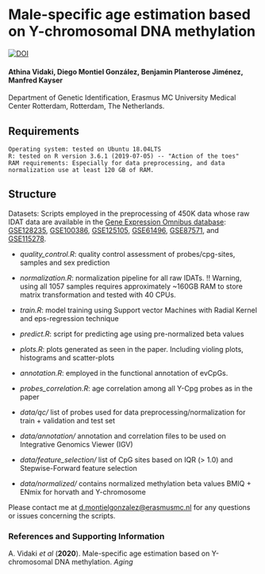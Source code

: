 
# Male-specific age estimation based on Y-chromosomal DNA methylation


[![DOI](https://zenodo.org/badge/318227081.svg)](https://zenodo.org/badge/latestdoi/318227081)


#### Athina Vidaki, Diego Montiel González, Benjamin Planterose Jiménez, Manfred Kayser
Department of Genetic Identification, Erasmus MC University Medical Center Rotterdam, Rotterdam, The Netherlands.

## Requirements

    Operating system: tested on Ubuntu 18.04LTS
    R: tested on R version 3.6.1 (2019-07-05) -- "Action of the toes"
    RAM requirements: Especially for data preprocessing, and data normalization use at least 120 GB of RAM.


## Structure
    
Datasets: Scripts employed in the preprocessing of 450K data whose raw IDAT data are available in the [Gene Expression Omnibus database](https://www.ncbi.nlm.nih.gov/geo/): [GSE128235](https://www.ncbi.nlm.nih.gov/geo/query/acc.cgi?acc=GSE128235), [GSE100386](https://www.ncbi.nlm.nih.gov/geo/query/acc.cgi?acc=GSE100386), [GSE125105](https://www.ncbi.nlm.nih.gov/geo/query/acc.cgi?acc=GSE125105), [GSE61496](https://www.ncbi.nlm.nih.gov/geo/query/acc.cgi?acc=GSE61496), [GSE87571](https://www.ncbi.nlm.nih.gov/geo/query/acc.cgi?acc=GSE87571), and [GSE115278](https://www.ncbi.nlm.nih.gov/geo/query/acc.cgi?acc=GSE115278).


* *quality_control.R*: quality control assessment of probes/cpg-sites, samples and sex prediction

* *normalization.R*: normalization pipeline for all raw IDATs. !! Warning, using all 1057 samples requires approximately ~160GB RAM to store matrix transformation and tested with 40 CPUs.

* *train.R*: model training using Support vector Machines with Radial Kernel and eps-regression technique

* *predict.R*: script for predicting age using pre-normalized beta values

* *plots.R*: plots generated as seen in the paper. Including violing plots, histograms and scatter-plots

* *annotation.R*: employed in the functional annotation of evCpGs.

* *probes_correlation.R*: age correlation among all Y-Cpg probes as in the paper

* *data/qc/* list of probes used for data preprocessing/normalization for train + validation and test set

* *data/annotation/* annotation and correlation files to be used on Integrative Genomics Viewer (IGV)

* *data/feature_selection/* list of CpG sites based on IQR (> 1.0) and Stepwise-Forward feature selection

* *data/normalized/* contains normalized methylation beta values BMIQ + ENmix for horvath and Y-chromosome


Please contact me at d.montielgonzalez@erasmusmc.nl for any questions or issues concerning the scripts.

### References and Supporting Information
A. Vidaki *et al* (**2020**). Male-specific age estimation based on Y-chromosomal DNA methylation. *Aging*



